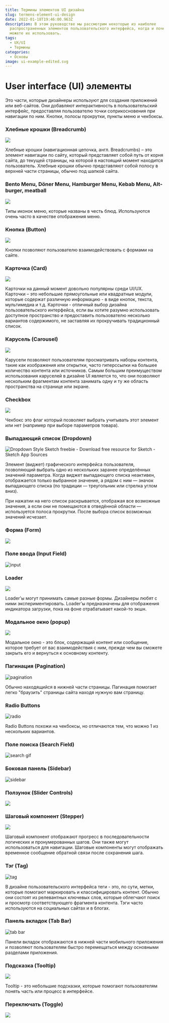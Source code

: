 ```yaml
---
title: Термины элементов UI дизайна
slug: termens-element-ui-design
date: 2022-01-18T19:46:00.963Z
description: В этом руководстве мы рассмотрим некоторые из наиболее
  распространенных элементов пользовательского интерфейса, когда и почему вы
  можете их использовать.
tags:
  - UX/UI
  - Термины
categories:
  - Основы
image: ui-example-edited.svg
---
```

# **User interface (UI) элементы**

Это части, которые дизайнеры используют для создания приложений или веб-сайтов. Они добавляют интерактивность в пользовательский интерфейс, предоставляя пользователю точки соприкосновения при навигации по ним. Кнопки, полосы прокрутки, пункты меню и чекбоксы.

### Хлебные крошки (Breadcrumb)

![](br.jpg)

Хлебные крошки (навигационная цепочка, англ. Breadcrumbs) – это элемент навигации по сайту, который представляет собой путь от корня сайта, до текущей страницы, на которой в настоящий момент находится пользователь. Хлебные крошки обычно представляют собой полосу в верхней части страницы, обычно под шапкой сайта.

### Bento Menu, Döner Menu, Hamburger Menu, Kebab Menu, Alt-burger, meatball

![](bento.png)

Типы иконок меню, которые названы в честь блюд. Используются очень часто в качестве отображения меню.

### Кнопка (Button)

![](click.gif)

Кнопки позволяют пользователю взаимодействовать с формами на сайте.

### Карточка (Card)

![](cards.png)

Карточки на данный момент довольно популярны среди UI/UX. Карточки – это небольшие прямоугольные или квадратные модули, которые содержат различную информацию - в виде кнопок, текста, мультимедиа и т.д. Карточки - отличный выбор дизайна пользовательского интерфейса, если вы хотите разумно использовать доступное пространство и предоставить пользователю несколько вариантов содержимого, не заставляя их прокручивать традиционный список.

### Карусель (Carousel)

![](slider-carousel.png)

Карусели позволяют пользователям просматривать наборы контента, такие как изображения или открытки, часто гиперссылки на большее количество контента или источников. Самым большим преимуществом использования каруселей в дизайне UI является то, что они позволяют нескольким фрагментам контента занимать одну и ту же область пространства на странице или экране. 

### Checkbox

![](607c6ad01828082f4017a1ad_checkboxes.png)

Чекбокс это флаг который позволяет выбрать учитывать этот элемент или нет (например при выборе параметров товара).

### Выпадающий список (Dropdown)

![Dropdown Style Sketch freebie - Download free resource for Sketch - Sketch  App Sources](dropdown-hernansartorio.png)

Элемент (виджет) графического интерфейса пользователя, позволяющий выбрать одно из нескольких заранее определённых значений параметра. Когда виджет выпадающего списка неактивен, отображается только выбранное значение, а рядом с ним — значок выпадающего списка (по традиции — треугольник или стрелка углом вниз). 

При нажатии на него список раскрывается, отображая все возможные значения, а если они не помещаются в отведённой области — используется полоса прокрутки. После выбора список возможных значений исчезает.

### Форма (Form)

![](2111.jpg)

### Поле ввода (Input Field)

![input](input.jpg)

### Loader

![](1_csj05wegfunymlgfst2sxa.gif)

Loader'ы могут принимать самые разные формы. Дизайнеры любят с ними экспериментировать. Loader'ы предназначены для отображения индикатора загрузки, пока на фоне отрабатывает какой-то экшн.

### Модальное окно (popup)

![](nike-popup.png)

Модальное окно - это блок, содержащий контент или сообщение, которое требует от вас взаимодействия с ним, прежде чем вы сможете закрыть его и вернуться к основному контенту.

### Пагинация (Pagination)

![pagination](pagination.gif)

Обычно находящийся в нижней части страницы. Пагинация помогает легко "браузить" страницы сайта находя нужную вам страницу.

### Radio Buttons

![radio](radio.gif)

Radio Buttons похожи на чекбоксы, но отличаются тем, что можно 1 из нескольких вариантов.

### Поле поиска (Search Field)

![search gif](search.gif)

### Боковая панель (Sidebar)

![sidebar](sidebar.gif)

### Ползунок (Slider Controls)

![](cf02453257579943d9ce24c8931b3d90.gif)

### Шаговый компонент (Stepper)

![](7720c322-8d42-4697-9ec9-8c5907fbe73d.svg)

Шаговый компонент отображают прогресс в последовательности логических и пронумерованных шагов. Они также могут использоваться для навигации. Шаговые компоненты могут отображать временное сообщение обратной связи после сохранения шага.

### Тэг (Tag)

![tag](tag.png)

В дизайне пользовательского интерфейса теги - это, по сути, метки, которые помогают маркировать и классифицировать контент. Обычно они состоят из релевантных ключевых слов, которые облегчают поиск и просмотр соответствующего фрагмента контента. Тэги часто используются на социальных сайтах и в блогах.

### Панель вкладок (Tab Bar)

![tab bar](tab.gif)

Панели вкладок отображаются в нижней части мобильного приложения и позволяют пользователям быстро перемещаться между основными разделами приложения.

### Подсказка (Tooltip)

![](5ymov.png)

Tooltip - это небольшие подсказки, которые помогают пользователям понять часть или процесс в интерфейсе.

### Переключать (Toggle)

![](check.gif)